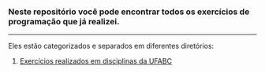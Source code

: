 ### Neste repositório você pode encontrar todos os exercícios de programação que já realizei.
---
Eles estão categorizados e separados em diferentes diretórios:
1.  <a href="https://github.com/Bruno-Gallani/exercicios_programacao/tree/main/UFABC" target="_blank">Exercícios realizados em disciplinas da UFABC</a>
